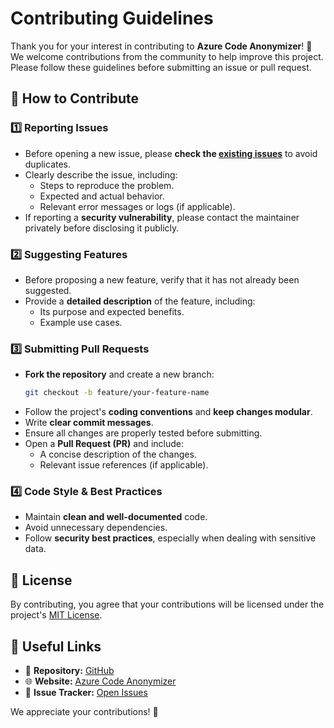 # Contributing Guidelines

Thank you for your interest in contributing to **Azure Code Anonymizer**! 🚀 We welcome contributions from the community to help improve this project. Please follow these guidelines before submitting an issue or pull request.

## 📌 How to Contribute

### 1️⃣ Reporting Issues
- Before opening a new issue, please **check the [existing issues](https://github.com/silviotorre/azure-code-anonymizer/issues)** to avoid duplicates.
- Clearly describe the issue, including:
  - Steps to reproduce the problem.
  - Expected and actual behavior.
  - Relevant error messages or logs (if applicable).
- If reporting a **security vulnerability**, please contact the maintainer privately before disclosing it publicly.

### 2️⃣ Suggesting Features
- Before proposing a new feature, verify that it has not already been suggested.
- Provide a **detailed description** of the feature, including:
  - Its purpose and expected benefits.
  - Example use cases.

### 3️⃣ Submitting Pull Requests
- **Fork the repository** and create a new branch:
  ```bash
  git checkout -b feature/your-feature-name
  ```
- Follow the project's **coding conventions** and **keep changes modular**.
- Write **clear commit messages**.
- Ensure all changes are properly tested before submitting.
- Open a **Pull Request (PR)** and include:
  - A concise description of the changes.
  - Relevant issue references (if applicable).

### 4️⃣ Code Style & Best Practices
- Maintain **clean and well-documented** code.
- Avoid unnecessary dependencies.
- Follow **security best practices**, especially when dealing with sensitive data.

## 📜 License
By contributing, you agree that your contributions will be licensed under the project's [MIT License](LICENSE).

## 🔗 Useful Links
- 📌 **Repository:** [GitHub](https://github.com/silviotorre/azure-code-anonymizer)
- 🌐 **Website:** [Azure Code Anonymizer](https://silviotorre.github.io/azure-code-anonymizer/)
- 📝 **Issue Tracker:** [Open Issues](https://github.com/silviotorre/azure-code-anonymizer/issues)

We appreciate your contributions! 🎉

